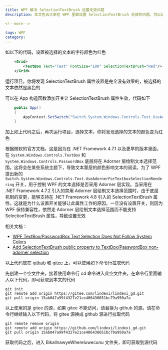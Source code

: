 ```yaml
---
title: WPF 解决 SelectionTextBrush 设置无效问题
description: 本文告诉大家在 WPF 里面设置 SelectionTextBrush 无效的问题，可以通过 AppContext 的开关开启其行为

<!--more-->

tags: WPF
category: 
---
```


<!-- CreateTime:2024/04/02 07:07:45 -->

<!-- 发布 -->
<!-- 博客 -->

如以下的代码，设置被选择的文本的字符颜色为红色

```xml
    <Grid>
        <TextBox Text="Test" FontSize="100" SelectionTextBrush="Red"/>
    </Grid>
```

运行项目，你将发现 SelectionTextBrush 属性设置是完全没有效果的，被选择的文本依然是黑色的

可以在 App 构造函数添加开关让 SelectionTextBrush 属性生效，代码如下

```csharp
    public App()
    {
        AppContext.SetSwitch("Switch.System.Windows.Controls.Text.UseAdornerForTextboxSelectionRendering", false);
    }
```

加上如上代码之后，再次运行项目，选择文本，你将发现选择的文本的颜色变为红色

根据微软的官方文档，这是因为在 .NET Framework 4.7.1 以及更早的版本里面，在 `System.Windows.Controls.TextBox` 和 `System.Windows.Controls.PasswordBox` 底层将在 Adorner 层绘制文本选择范围。这将会在某些系统主题下，导致文本蒙层的颜色影响文本的阅读。为了 WPF 提出新的 `Switch.System.Windows.Controls.Text.UseAdornerForTextboxSelectionRendering` 开关，用于控制 WPF 的文本选择是否采用 Adorner 层实现。当采用在 .NET Framework 4.7.2 引入的禁用 Adorner 层绘制文本选择范围时，由于底层机制的变更，能够支持在 .NET Framework 4.8 引入的 SelectionTextBrush 属性。这就是为什么设置开关能够让此属性工作的原因，一旦没有设置开关，则因为 WPF 保持兼容性，依然走 Adorner 层绘制文本选择范围而不能支持 SelectionTextBrush 属性，导致设置无效

相关文档：

- [WPF TextBox/PasswordBox Text Selection Does Not Follow System Colors](https://github.com/Microsoft/dotnet/blob/main/Documentation/compatibility/wpf-TextBox-PasswordBox-text-selection-does-not-follow-system-colors.md )
- [Add SelectionTextBrush public property to TextBox/PasswordBox non-adorner selection](https://github.com/microsoft/dotnet/blob/main/Documentation/compatibility/wpf-SelectionTextBrush-property-for-non-adorner-selection.md)

以上代码放在 [github](https://github.com/lindexi/lindexi_gd/tree/15ab047a99f4327e21ce406430651bc79a950a7a/BikallnawyeWhereluwecunu) 和 [gitee](https://gitee.com/lindexi/lindexi_gd/tree/15ab047a99f4327e21ce406430651bc79a950a7a/BikallnawyeWhereluwecunu) 上，可以使用如下命令行拉取代码

先创建一个空文件夹，接着使用命令行 cd 命令进入此空文件夹，在命令行里面输入以下代码，即可获取到本文的代码

```
git init
git remote add origin https://gitee.com/lindexi/lindexi_gd.git
git pull origin 15ab047a99f4327e21ce406430651bc79a950a7a
```

以上使用的是 gitee 的源，如果 gitee 不能访问，请替换为 github 的源。请在命令行继续输入以下代码，将 gitee 源换成 github 源进行拉取代码

```
git remote remove origin
git remote add origin https://github.com/lindexi/lindexi_gd.git
git pull origin 15ab047a99f4327e21ce406430651bc79a950a7a
```

获取代码之后，进入 BikallnawyeWhereluwecunu 文件夹，即可获取到源代码
